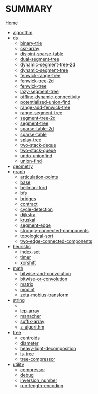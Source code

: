 # SUMMARY
[Home](default.md)
- [algorithm]()
- [ds]()
    - [binary-trie](./binary-trie.md)
    - [csr-array](./csr-array.md)
    - [disjoint-sparse-table](./disjoint-sparse-table.md)
    - [dual-segment-tree](./dual-segment-tree.md)
    - [dynamic-segment-tree-2d](./dynamic-segment-tree-2d.md)
    - [dynamic-segment-tree](./dynamic-segment-tree.md)
    - [fenwick-range-tree](./fenwick-range-tree.md)
    - [fenwick-tree-2d](./fenwick-tree-2d.md)
    - [fenwick-tree](./fenwick-tree.md)
    - [lazy-segment-tree](./lazy-segment-tree.md)
    - [offline-dynamic-connectivity](./offline-dynamic-connectivity.md)
    - [potentialized-union-find](./potentialized-union-find.md)
    - [range-add-fenwick-tree](./range-add-fenwick-tree.md)
    - [range-segment-tree](./range-segment-tree.md)
    - [segment-tree-2d](./segment-tree-2d.md)
    - [segment-tree](./segment-tree.md)
    - [sparse-table-2d](./sparse-table-2d.md)
    - [sparse-table](./sparse-table.md)
    - [splay-tree](./splay-tree.md)
    - [two-stack-deque](./two-stack-deque.md)
    - [two-stack-queue](./two-stack-queue.md)
    - [undo-unionfind](./undo-unionfind.md)
    - [union-find](./union-find.md)
- [geometry]()
- [graph]()
    - [articulation-points](./articulation-points.md)
    - [base](./base.md)
    - [bellman-ford](./bellman-ford.md)
    - [bfs](./bfs.md)
    - [bridges](./bridges.md)
    - [contract](./contract.md)
    - [cycle-detection](./cycle-detection.md)
    - [dijkstra](./dijkstra.md)
    - [kruskal](./kruskal.md)
    - [segment-edge](./segment-edge.md)
    - [strongly-connected-components](./strongly-connected-components.md)
    - [topological-sort](./topological-sort.md)
    - [two-edge-connected-components](./two-edge-connected-components.md)
- [heuristic]()
    - [index-set](./index-set.md)
    - [timer](./timer.md)
    - [xorshift](./xorshift.md)
- [math]()
    - [bitwise-and-convolution](./bitwise-and-convolution.md)
    - [bitwise-or-convolution](./bitwise-or-convolution.md)
    - [matrix](./matrix.md)
    - [modint](./modint.md)
    - [zeta-mobius-transform](./zeta-mobius-transform.md)
- [string]()
    - [](./.md)
    - [lcp-array](./lcp-array.md)
    - [manacher](./manacher.md)
    - [suffix-array](./suffix-array.md)
    - [z-algorithm](./z-algorithm.md)
- [tree]()
    - [centroids](./centroids.md)
    - [diameter](./diameter.md)
    - [heavy-light-decomposition](./heavy-light-decomposition.md)
    - [is-tree](./is-tree.md)
    - [tree-compressor](./tree-compressor.md)
- [utility]()
    - [compressor](./compressor.md)
    - [debug](./debug.md)
    - [inversion_number](./inversion_number.md)
    - [run-length-encoding](./run-length-encoding.md)
